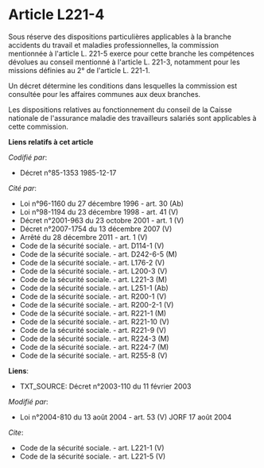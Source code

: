 # Article L221-4

Sous réserve des dispositions particulières applicables à la branche accidents du travail et maladies professionnelles, la
commission mentionnée à l'article L. 221-5 exerce pour cette branche les compétences dévolues au conseil mentionné à
l'article L. 221-3, notamment pour les missions définies au 2° de l'article L. 221-1. 

Un décret détermine les conditions dans lesquelles la commission est consultée pour les affaires communes aux deux branches. 

Les dispositions relatives au fonctionnement du conseil de la Caisse nationale de l'assurance maladie des travailleurs
salariés sont applicables à cette commission.

**Liens relatifs à cet article**

_Codifié par_:

  - Décret n°85-1353 1985-12-17

_Cité par_:

  - Loi n°96-1160 du 27 décembre 1996 - art. 30 (Ab)
  - Loi n°98-1194 du 23 décembre 1998 - art. 41 (V)
  - Décret n°2001-963 du 23 octobre 2001 - art. 1 (V)
  - Décret n°2007-1754 du 13 décembre 2007 (V)
  - Arrêté du 28 décembre 2011 - art. 1 (V)
  - Code de la sécurité sociale. - art. D114-1 (V)
  - Code de la sécurité sociale. - art. D242-6-5 (M)
  - Code de la sécurité sociale. - art. L176-2 (V)
  - Code de la sécurité sociale. - art. L200-3 (V)
  - Code de la sécurité sociale. - art. L221-3 (M)
  - Code de la sécurité sociale. - art. L251-1 (Ab)
  - Code de la sécurité sociale. - art. R200-1 (V)
  - Code de la sécurité sociale. - art. R200-2-1 (V)
  - Code de la sécurité sociale. - art. R221-1 (M)
  - Code de la sécurité sociale. - art. R221-10 (V)
  - Code de la sécurité sociale. - art. R221-9 (V)
  - Code de la sécurité sociale. - art. R224-3 (M)
  - Code de la sécurité sociale. - art. R224-7 (M)
  - Code de la sécurité sociale. - art. R255-8 (V)

**Liens**:

  - TXT_SOURCE: Décret n°2003-110 du 11 février 2003

_Modifié par_:

  - Loi n°2004-810 du 13 août 2004 - art. 53 (V) JORF 17 août 2004

_Cite_:

  - Code de la sécurité sociale. - art. L221-1 (V)
  - Code de la sécurité sociale. - art. L221-5 (V)
